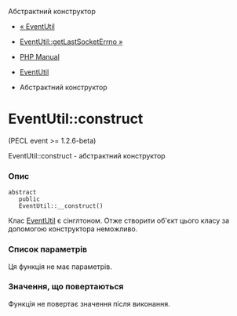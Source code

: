 Абстрактний конструктор

-   [« EventUtil](class.eventutil.md)
    
-   [EventUtil::getLastSocketErrno »](eventutil.getlastsocketerrno.md)
    
-   [PHP Manual](index.md)
    
-   [EventUtil](class.eventutil.md)
    
-   Абстрактний конструктор
    

# EventUtil::construct

(PECL event >= 1.2.6-beta)

EventUtil::construct - абстрактний конструктор

### Опис

```methodsynopsis
abstract
   public
   EventUtil::__construct()
```

Клас [EventUtil](class.eventutil.md) є сінглтоном. Отже створити об'єкт цього класу за допомогою конструктора неможливо.

### Список параметрів

Ця функція не має параметрів.

### Значення, що повертаються

Функція не повертає значення після виконання.